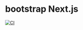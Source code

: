 # bootstrap Next.js

[![CI](https://github.com/luanrv00/bootstrap-nextjs/actions/workflows/playwright.yml/badge.svg)](https://github.com/luanrv00/bootstrap-nextjs/actions/workflows/playwright.yml)